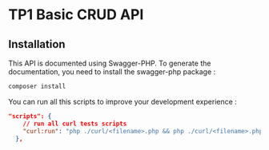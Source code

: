 # TP1 Basic CRUD API

## Installation

This API is documented using Swagger-PHP. To generate the documentation, you need to install the swagger-php package :

```bash
composer install
```

You can run all this scripts to improve your development experience :

```json
"scripts": {
    // run all curl tests scripts
    "curl:run": "php ./curl/<filename>.php && php ./curl/<filename>.php ect",
  },
```
